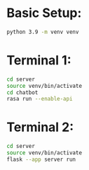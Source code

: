 # Basic Setup:

```bash
python 3.9 -m venv venv
```

# Terminal 1:

```bash
cd server
source venv/bin/activate
cd chatbot
rasa run --enable-api
```

# Terminal 2:

```bash
cd server
source venv/bin/activate
flask --app server run
```
